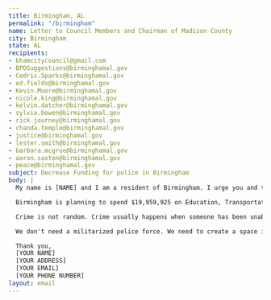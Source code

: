 ```yaml
---
title: Birmingham, AL
permalink: "/birmingham"
name: Letter to Council Members and Chairman of Madison County
city: Birmingham
state: AL
recipients:
- bhamcitycouncil@gmail.com
- BPDSuggestions@birminghamal.gov
- Cedric.Sparks@birminghamal.gov
- ed.fields@birminghamal.gov
- Kevin.Moore@birminghamal.gov
- nicole.king@birminghamal.gov
- kelvin.datcher@birminghamal.gov
- sylvia.bowen@birminghamal.gov
- rick.journey@birminghamal.gov
- chanda.temple@birminghamal.gov
- justice@birminghamal.gov
- lester.smith@birminghamal.gov
- barbara.mcgrue@birminghamal.gov
- aaron.saxton@birminghamal.gov
- peace@birminghamal.gov
subject: Decrease Funding for police in Birmingham
body: |
  My name is [NAME] and I am a resident of Birmingham. I urge you and the rest of the city council to amend the future budget for 2021 and all future budgets. I would like to redirect money away from BPD and into social service programs that will benefit public health and our own communities, especially communities of color. The recently passed budget for 2020 suggests that the largest fraction of the city’s budget should go to policing ($92,775,797), which is over 30% larger than even the second largest allocation of funds, fire ($67,814,889).

  Birmingham is planning to spend $19,959,925 on Education, Transportation, Housing for Mentally Ill, Youth Programs, City Owned Arts/Recreation Centers, Emergency Medical System, and Social Services. Birmingham is planning to spend 4.65 times more on the police than on social programs to better the future of this city. This planned spending is not in conjunction with the stated values of the city: Safe, Secure, and Sustainable Communities; Healthy, Thriving, and Diverse Neighborhoods; High-Performing 21st Century Education and Workforce Development Systems; etc. If this is truly representative of the council’s thoughts on how funds should be allocated in a city in which over 1,000 of my neighbors (Birmingham + Jefferson County) are currently experiencing homelessness and in which nearly 59,000 of my neighbors (downtown Birmingham) are impoverished and at risk of becoming homeless, I am ashamed to call Birmingham my home and I am ashamed to call you my elected officials.

  Crime is not random. Crime usually happens when someone has been unable to meet their basic needs through other means. So, to really "fight crime," we don't need more police officers - we need more jobs, more educational opportunities, more arts programs, more community centers, more mental health resources, as well as more of a say in how our own communities function. This is a long transition process but change starts with reallocating this funding!

  We don't need a militarized police force. We need to create a space in which more mental health service providers, social workers, victim/survivor advocates, religious leaders, neighbors, and friends - all of the people who really make up our community - can look out for one another. Mayor Woodfin, will you look out for me, and will you look out for us?

  Thank you,
  [YOUR NAME]
  [YOUR ADDRESS]
  [YOUR EMAIL]
  [YOUR PHONE NUMBER]
layout: email
---
```



